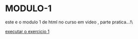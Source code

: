 # MODULO-1

 este e o modulo 1 de html no curso em video , parte pratica...!\

<a href ="https://juniorjamo12.github.io/MODULO-1/"> executar o exercicio 1 </a>